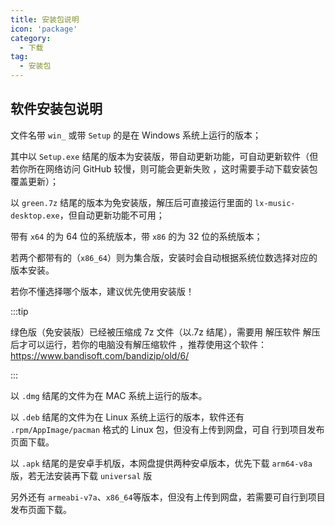 ```yaml
---
title: 安装包说明
icon: 'package'
category:
  - 下载
tag:
  - 安装包
---
```


## 软件安装包说明

文件名带 `win_` 或带 `Setup` 的是在 Windows 系统上运行的版本；

其中以 `Setup.exe` 结尾的版本为安装版，带自动更新功能，可自动更新软件（但若你所在网络访问 GitHub 较慢，则可能会更新失败
，这时需要手动下载安装包覆盖更新）；

以 `green.7z` 结尾的版本为免安装版，解压后可直接运行里面的 `lx-music-desktop.exe`，但自动更新功能不可用；

带有 `x64` 的为 64 位的系统版本，带 `x86` 的为 32 位的系统版本；

若两个都带有的（`x86_64`）则为集合版，安装时会自动根据系统位数选择对应的版本安装。

若你不懂选择哪个版本，建议优先使用安装版！

:::tip

绿色版（免安装版）已经被压缩成 7z 文件（以.7z 结尾），需要用 解压软件 解压后才可以运行，若你的电脑没有解压缩软件
，推荐使用这个软件：<https://www.bandisoft.com/bandizip/old/6/> 

:::

以 `.dmg` 结尾的文件为在 MAC 系统上运行的版本。

以 `.deb` 结尾的文件为在 Linux 系统上运行的版本，软件还有 `.rpm/AppImage/pacman` 格式的 Linux 包，但没有上传到网盘，可自
行到项目发布页面下载。

以 `.apk` 结尾的是安卓手机版，本网盘提供两种安卓版本，优先下载 `arm64-v8a` 版，若无法安装再下载 `universal` 版

另外还有 `armeabi-v7a`、`x86_64`等版本，但没有上传到网盘，若需要可自行到项目发布页面下载。
